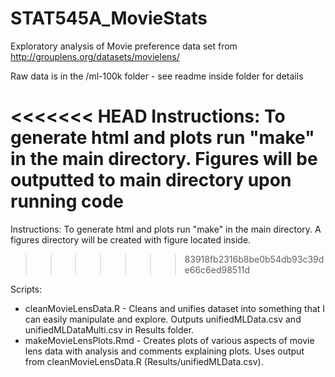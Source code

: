 STAT545A_MovieStats
===================

Exploratory analysis of Movie preference data set from http://grouplens.org/datasets/movielens/

Raw data is in the /ml-100k folder - see readme inside folder for details

<<<<<<< HEAD
Instructions: To generate html and plots run "make" in the main directory. Figures will be outputted to main directory upon running code
=======
Instructions: To generate html and plots run "make" in the main directory. A figures directory will be created with figure located inside.
>>>>>>> 83918fb2316b8be0b54db93c39de66c6ed98511d

Scripts:

* cleanMovieLensData.R - Cleans and unifies dataset into something that I can easily manipulate and explore. Outputs unifiedMLData.csv and unifiedMLDataMulti.csv in Results folder.
* makeMovieLensPlots.Rmd - Creates plots of various aspects of movie lens data with analysis and comments explaining plots. Uses output from cleanMovieLensData.R (Results/unifiedMLData.csv).
